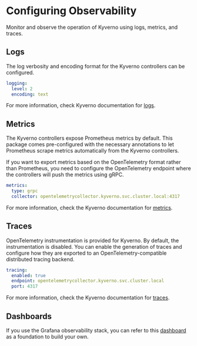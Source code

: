 # Configuring Observability

Monitor and observe the operation of Kyverno using logs, metrics, and traces.

## Logs

The log verbosity and encoding format for the Kyverno controllers can be configured.

```yaml
logging:
  level: 2
  encoding: text
```

For more information, check Kyverno documentation for [logs](https://kyverno.io/docs/installation/customization/#container-flags).

## Metrics

The Kyverno controllers expose Prometheus metrics by default. This package comes pre-configured with the necessary annotations to let Prometheus scrape metrics automatically from the Kyverno controllers.

If you want to export metrics based on the OpenTelemetry format rather than Prometheus, you need to configure the OpenTelemetry endpoint where the controllers will push the metrics using gRPC.

```yaml
metrics:
  type: grpc
  collector: opentelemetrycollector.kyverno.svc.cluster.local:4317
```

For more information, check the Kyverno documentation for [metrics](https://kyverno.io/docs/monitoring/).

## Traces

OpenTelemetry instrumentation is provided for Kyverno. By default, the instrumentation is disabled. You can enable the generation of traces and configure how they are exported to an OpenTelemetry-compatible distributed tracing backend.

```yaml
tracing:
  enabled: true
  endpoint: opentelemetrycollector.kyverno.svc.cluster.local
  port: 4317
```

For more information, check the Kyverno documentation for [traces](https://kyverno.io/docs/tracing/).

## Dashboards

If you use the Grafana observability stack, you can refer to this [dashboard](https://kyverno.io/docs/monitoring/bonus-grafana-dashboard/) as a foundation to build your own.
